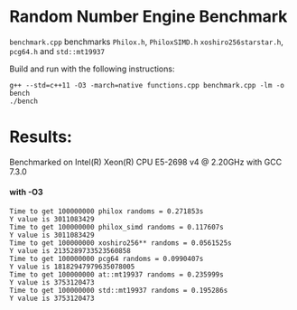 # Random Number Engine Benchmark

`benchmark.cpp` benchmarks `Philox.h`, `PhiloxSIMD.h` `xoshiro256starstar.h`, `pcg64.h` and `std::mt19937`

Build and run with the following instructions:
```
g++ --std=c++11 -O3 -march=native functions.cpp benchmark.cpp -lm -o bench
./bench

```

# Results:
Benchmarked on Intel(R) Xeon(R) CPU E5-2698 v4 @ 2.20GHz with GCC 7.3.0
#### with -O3
```
Time to get 100000000 philox randoms = 0.271853s
Y value is 3011083429
Time to get 100000000 philox_simd randoms = 0.117607s
Y value is 3011083429
Time to get 100000000 xoshiro256** randoms = 0.0561525s
Y value is 2135289733523560858
Time to get 100000000 pcg64 randoms = 0.0990407s
Y value is 18182947979635078005
Time to get 100000000 at::mt19937 randoms = 0.235999s
Y value is 3753120473
Time to get 100000000 std::mt19937 randoms = 0.195286s
Y value is 3753120473
```
